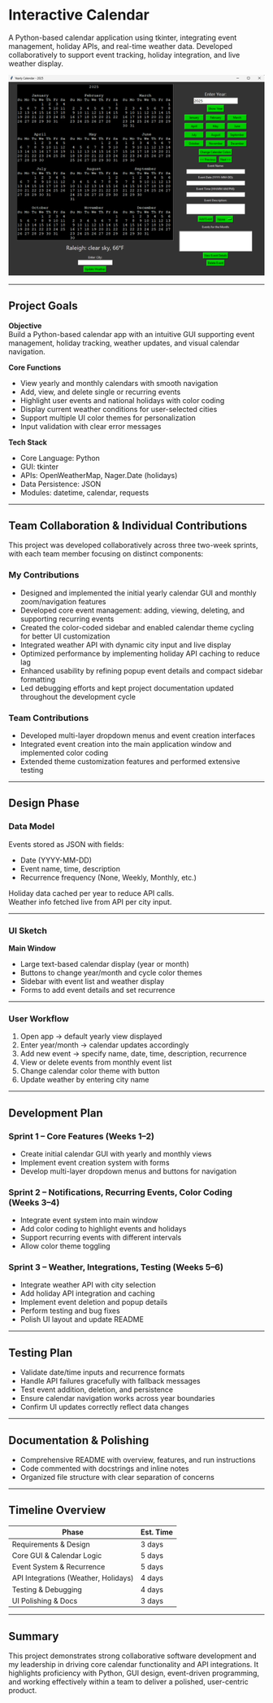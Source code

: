 # Interactive Calendar
 A Python-based calendar application using tkinter, integrating event management, holiday APIs, and real-time weather data.
 Developed collaboratively to support event tracking, holiday integration, and live weather display.

<img src="interactiveCalendarApp.png" width="600" alt="Interactive Calendar Screenshot">


---

## Project Goals

**Objective**  
Build a Python-based calendar app with an intuitive GUI supporting event management, holiday tracking, weather updates, and visual calendar navigation.

**Core Functions**

- View yearly and monthly calendars with smooth navigation
- Add, view, and delete single or recurring events
- Highlight user events and national holidays with color coding
- Display current weather conditions for user-selected cities
- Support multiple UI color themes for personalization
- Input validation with clear error messages

**Tech Stack**

- Core Language: Python
- GUI: tkinter
- APIs: OpenWeatherMap, Nager.Date (holidays)
- Data Persistence: JSON
- Modules: datetime, calendar, requests

---

## Team Collaboration & Individual Contributions

This project was developed collaboratively across three two-week sprints, with each team member focusing on distinct components:

### My Contributions

- Designed and implemented the initial yearly calendar GUI and monthly zoom/navigation features  
- Developed core event management: adding, viewing, deleting, and supporting recurring events  
- Created the color-coded sidebar and enabled calendar theme cycling for better UI customization  
- Integrated weather API with dynamic city input and live display  
- Optimized performance by implementing holiday API caching to reduce lag  
- Enhanced usability by refining popup event details and compact sidebar formatting  
- Led debugging efforts and kept project documentation updated throughout the development cycle

### Team Contributions

- Developed multi-layer dropdown menus and event creation interfaces  
- Integrated event creation into the main application window and implemented color coding  
- Extended theme customization features and performed extensive testing

---

## Design Phase

### Data Model

Events stored as JSON with fields:

- Date (YYYY-MM-DD)
- Event name, time, description
- Recurrence frequency (None, Weekly, Monthly, etc.)

Holiday data cached per year to reduce API calls.  
Weather info fetched live from API per city input.

---

### UI Sketch

**Main Window**

- Large text-based calendar display (year or month)
- Buttons to change year/month and cycle color themes
- Sidebar with event list and weather display
- Forms to add event details and set recurrence

---

### User Workflow

1. Open app → default yearly view displayed  
2. Enter year/month → calendar updates accordingly  
3. Add new event → specify name, date, time, description, recurrence  
4. View or delete events from monthly event list  
5. Change calendar color theme with button  
6. Update weather by entering city name  

---

## Development Plan

### Sprint 1 – Core Features (Weeks 1–2)

- Create initial calendar GUI with yearly and monthly views  
- Implement event creation system with forms  
- Develop multi-layer dropdown menus and buttons for navigation  

### Sprint 2 – Notifications, Recurring Events, Color Coding (Weeks 3–4)

- Integrate event system into main window  
- Add color coding to highlight events and holidays  
- Support recurring events with different intervals  
- Allow color theme toggling  

### Sprint 3 – Weather, Integrations, Testing (Weeks 5–6)

- Integrate weather API with city selection  
- Add holiday API integration and caching  
- Implement event deletion and popup details  
- Perform testing and bug fixes  
- Polish UI layout and update README  

---

## Testing Plan

- Validate date/time inputs and recurrence formats  
- Handle API failures gracefully with fallback messages  
- Test event addition, deletion, and persistence  
- Ensure calendar navigation works across year boundaries  
- Confirm UI updates correctly reflect data changes  

---

## Documentation & Polishing

- Comprehensive README with overview, features, and run instructions  
- Code commented with docstrings and inline notes  
- Organized file structure with clear separation of concerns  

---

## Timeline Overview

| Phase                                | Est. Time |
| ------------------------------------ | --------- |
| Requirements & Design                | 3 days    |
| Core GUI & Calendar Logic            | 5 days    |
| Event System & Recurrence            | 5 days    |
| API Integrations (Weather, Holidays) | 4 days    |
| Testing & Debugging                  | 4 days    |
| UI Polishing & Docs                  | 3 days    |

---

## Summary

This project demonstrates strong collaborative software development and my leadership in driving core calendar functionality and API integrations. It highlights proficiency with Python, GUI design, event-driven programming, and working effectively within a team to deliver a polished, user-centric product.

